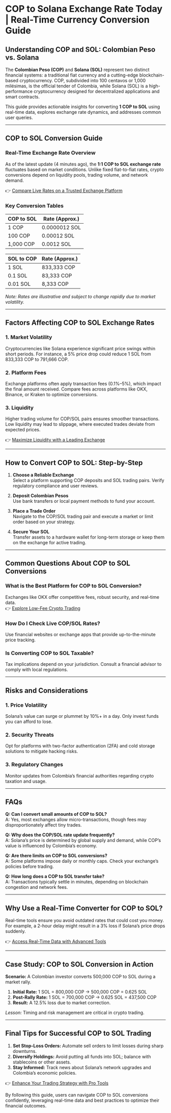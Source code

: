# COP to Solana Exchange Rate Today | Real-Time Currency Conversion Guide  

## Understanding COP and SOL: Colombian Peso vs. Solana  

The **Colombian Peso (COP)** and **Solana (SOL)** represent two distinct financial systems: a traditional fiat currency and a cutting-edge blockchain-based cryptocurrency. COP, subdivided into 100 centavos or 1,000 milésimas, is the official tender of Colombia, while Solana (SOL) is a high-performance cryptocurrency designed for decentralized applications and smart contracts.  

This guide provides actionable insights for converting **1 COP to SOL** using real-time data, explores exchange rate dynamics, and addresses common user queries.  

---

## COP to SOL Conversion Guide  

### Real-Time Exchange Rate Overview  
As of the latest update (4 minutes ago), the **1:1 COP to SOL exchange rate** fluctuates based on market conditions. Unlike fixed fiat-to-fiat rates, crypto conversions depend on liquidity pools, trading volume, and network demand.  

👉 [Compare Live Rates on a Trusted Exchange Platform](https://bit.ly/okx-bonus)  

### Key Conversion Tables  

| **COP to SOL** | Rate (Approx.) |  
|----------------|----------------|  
| 1 COP          | 0.0000012 SOL  |  
| 100 COP        | 0.00012 SOL    |  
| 1,000 COP      | 0.0012 SOL     |  

| **SOL to COP** | Rate (Approx.) |  
|----------------|----------------|  
| 1 SOL          | 833,333 COP    |  
| 0.1 SOL        | 83,333 COP     |  
| 0.01 SOL       | 8,333 COP      |  

*Note: Rates are illustrative and subject to change rapidly due to market volatility.*  

---

## Factors Affecting COP to SOL Exchange Rates  

### 1. **Market Volatility**  
Cryptocurrencies like Solana experience significant price swings within short periods. For instance, a 5% price drop could reduce 1 SOL from 833,333 COP to 791,666 COP.  

### 2. **Platform Fees**  
Exchange platforms often apply transaction fees (0.1%–5%), which impact the final amount received. Compare fees across platforms like OKX, Binance, or Kraken to optimize conversions.  

### 3. **Liquidity**  
Higher trading volume for COP/SOL pairs ensures smoother transactions. Low liquidity may lead to slippage, where executed trades deviate from expected prices.  

👉 [Maximize Liquidity with a Leading Exchange](https://bit.ly/okx-bonus)  

---

## How to Convert COP to SOL: Step-by-Step  

1. **Choose a Reliable Exchange**  
   Select a platform supporting COP deposits and SOL trading pairs. Verify regulatory compliance and user reviews.  

2. **Deposit Colombian Pesos**  
   Use bank transfers or local payment methods to fund your account.  

3. **Place a Trade Order**  
   Navigate to the COP/SOL trading pair and execute a market or limit order based on your strategy.  

4. **Secure Your SOL**  
   Transfer assets to a hardware wallet for long-term storage or keep them on the exchange for active trading.  

---

## Common Questions About COP to SOL Conversions  

### What is the Best Platform for COP to SOL Conversion?  
Exchanges like OKX offer competitive fees, robust security, and real-time data.  
👉 [Explore Low-Fee Crypto Trading](https://bit.ly/okx-bonus)  

### How Do I Check Live COP/SOL Rates?  
Use financial websites or exchange apps that provide up-to-the-minute price tracking.  

### Is Converting COP to SOL Taxable?  
Tax implications depend on your jurisdiction. Consult a financial advisor to comply with local regulations.  

---

## Risks and Considerations  

### 1. **Price Volatility**  
Solana’s value can surge or plummet by 10%+ in a day. Only invest funds you can afford to lose.  

### 2. **Security Threats**  
Opt for platforms with two-factor authentication (2FA) and cold storage solutions to mitigate hacking risks.  

### 3. **Regulatory Changes**  
Monitor updates from Colombia’s financial authorities regarding crypto taxation and usage.  

---

## FAQs  

**Q: Can I convert small amounts of COP to SOL?**  
A: Yes, most exchanges allow micro-transactions, though fees may disproportionately affect tiny trades.  

**Q: Why does the COP/SOL rate update frequently?**  
A: Solana’s price is determined by global supply and demand, while COP’s value is influenced by Colombia’s economy.  

**Q: Are there limits on COP to SOL conversions?**  
A: Some platforms impose daily or monthly caps. Check your exchange’s policies before trading.  

**Q: How long does a COP to SOL transfer take?**  
A: Transactions typically settle in minutes, depending on blockchain congestion and network fees.  

---

## Why Use a Real-Time Converter for COP to SOL?  

Real-time tools ensure you avoid outdated rates that could cost you money. For example, a 2-hour delay might result in a 3% loss if Solana’s price drops suddenly.  

👉 [Access Real-Time Data with Advanced Tools](https://bit.ly/okx-bonus)  

---

## Case Study: COP to SOL Conversion in Action  

**Scenario:** A Colombian investor converts 500,000 COP to SOL during a market rally.  

1. **Initial Rate:** 1 SOL = 800,000 COP → 500,000 COP = 0.625 SOL  
2. **Post-Rally Rate:** 1 SOL = 700,000 COP → 0.625 SOL = 437,500 COP  
3. **Result:** A 12.5% loss due to market correction.  

*Lesson:* Timing and risk management are critical in crypto trading.  

---

## Final Tips for Successful COP to SOL Trading  

1. **Set Stop-Loss Orders:** Automate sell orders to limit losses during sharp downturns.  
2. **Diversify Holdings:** Avoid putting all funds into SOL; balance with stablecoins or other assets.  
3. **Stay Informed:** Track news about Solana’s network upgrades and Colombia’s economic policies.  

👉 [Enhance Your Trading Strategy with Pro Tools](https://bit.ly/okx-bonus)  

By following this guide, users can navigate COP to SOL conversions confidently, leveraging real-time data and best practices to optimize their financial outcomes.